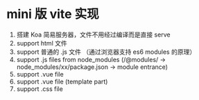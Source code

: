 # mini 版 vite 实现

1. 搭建 Koa 简易服务器，文件不用经过编译而是直接 serve
2. support html 文件
3. support 普通的 .js 文件 （通过浏览器支持 es6 modules 的原理）
4. support .js files from node_modules (/@modules/ -> node_modules/xx/package.json -> module entrance)
5. support .vue file
6. support .vue file (template part)
7. support .css file
